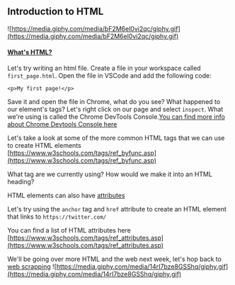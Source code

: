 ## Introduction to HTML
![https://media.giphy.com/media/bF2M6el0vi2qc/giphy.gif](https://media.giphy.com/media/bF2M6el0vi2qc/giphy.gif)

#### [What's HTML?](https://developer.mozilla.org/en-US/docs/Learn/HTML/Introduction_to_HTML/Getting_started#What_is_HTML)

Let's try writing an html file. Create a file in your workspace called `first_page.html`. Open the file in VSCode and add the following code:
```
<p>My first page!</p>
```
Save it and open the file in Chrome, what do you see? What happened to our element's tags? Let's right click on our page and select `inspect`. What we're using is called the Chrome DevTools Console.[You can find more info about Chrome Devtools Console here](https://developers.google.com/web/tools/chrome-devtools/console/)

Let's take a look at some of the more common HTML tags that we can use to create HTML elements [https://www.w3schools.com/tags/ref_byfunc.asp](https://www.w3schools.com/tags/ref_byfunc.asp) 

What tag are we currently using? 
How would we make it into an HTML heading?

HTML elements can also have [attributes](https://developer.mozilla.org/en-US/docs/Learn/HTML/Introduction_to_HTML/Getting_started#Attributes)

Let's try using the `anchor` tag and `href` attribute to create an HTML element that links to `https://twitter.com/`

You can find a list of HTML attributes here [https://www.w3schools.com/tags/ref_attributes.asp](https://www.w3schools.com/tags/ref_attributes.asp)

We'll be going over more HTML and the web next week, let's hop back to [web scrapping](intro_web_scraping.md)
![https://media.giphy.com/media/14rI7bze8GSShq/giphy.gif](https://media.giphy.com/media/14rI7bze8GSShq/giphy.gif)